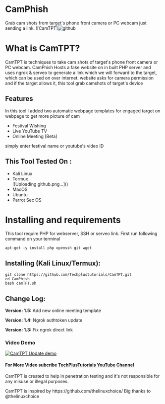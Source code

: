 # CamPhish
Grab cam shots from target's phone front camera or PC webcam just sending a link.
![CamTPT]![github](https://user-images.githubusercontent.com/82097541/149163961-48799ce8-ddd5-4383-aad3-2f3154bac25f.png)


# What is CamTPT?
<p>CamTPT is techniques to take cam shots of target's phone front camera or PC webcam. CamPhish Hosts a fake website on in built PHP server and uses ngrok & serveo to generate a link which we will forward to the target, which can be used on over internet. website asks for camera permission and if the target allows it, this tool grab camshots of target's device</p>

## Features
<p>In this tool I added two automatic webpage templates for engaged target on webpage to get more picture of cam</p>
<ul>
  <li>Festival Wishing</li>
  <li>Live YouTube TV</li>
   <li>Online Meeting [Beta]</li>
</ul>
<p>simply enter festival name or youtube's video ID</p>

## This Tool Tested On :
<ul>
  <li>Kali Linux</li>
  <li>Termux</li>![Uploading github.png…]()

  <li>MacOS</li>
  <li>Ubuntu</li>
  <li>Parrot Sec OS</li>
</ul>

# Installing and requirements
<p>This tool require PHP for webserver, SSH or serveo link. First run following command on your terminal</p>

```
apt-get -y install php openssh git wget
```

## Installing (Kali Linux/Termux):

```
git clone https://github.com/Techplustutorials/CamTPT.git
cd CamPhish
bash camTPT.sh
```

## Change Log:

<p><b>Version: 1.5:</b> Add new online meeting template</p>
<p><b>Version: 1.4:</b> Ngrok authtoken update</p>
<p><b>Version: 1.3:</b> Fix ngrok direct link</p>

### Video Demo
[![CamTPT Update demo]()]()
#### For More Video subcribe <a href="http://youtube.com/techplstutorials">TechPlusTutorials YouTube Channel</a>
<p>CamTPT is created to help in penetration testing and it's not responsible for any misuse or illegal purposes.</p>
<p>CamTPT is inspired by https://github.com/thelinuxchoice/ Big thanks to @thelinuxchoice</p>
